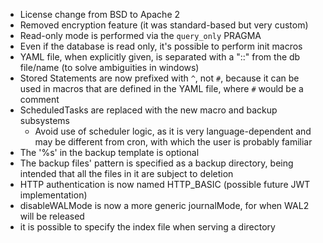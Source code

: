 - License change from BSD to Apache 2
- Removed encryption feature (it was standard-based but very custom)
- Read-only mode is performed via the `query_only` PRAGMA
- Even if the database is read only, it's possible to perform init macros
- YAML file, when explicitly given, is separated with a "::" from the db file/name (to solve ambiguities in windows)
- Stored Statements are now prefixed with `^`, not `#`, because it can be used in macros that are defined in the YAML file, where `#` would be a comment
- ScheduledTasks are replaced with the new macro and backup subsystems
    - Avoid use of scheduler logic, as it is very language-dependent and may be different from cron, with which the user is probably familiar
- The '%s' in the backup template is optional
- The backup files' pattern is specified as a backup directory, being intended that all the files in it are subject to deletion
- HTTP authentication is now named HTTP_BASIC (possible future JWT implementation)
- disableWALMode is now a more generic journalMode, for when WAL2 will be released
- it is possible to specify the index file when serving a directory
